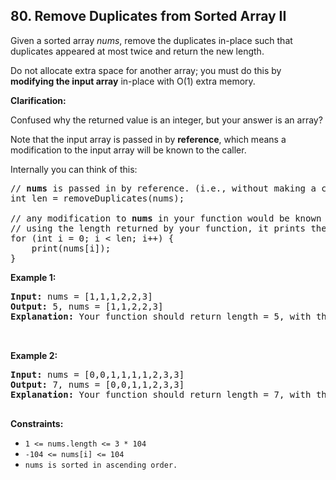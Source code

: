 ## 80. Remove Duplicates from Sorted Array II

Given a sorted array _nums_, remove the duplicates in-place such that duplicates appeared at most twice and return the new length.

Do not allocate extra space for another array; you must do this by **modifying the input array** in-place with O(1) extra memory.

**Clarification:**

Confused why the returned value is an integer, but your answer is an array?

Note that the input array is passed in by **reference**, which means a modification to the input array will be known to the caller.

Internally you can think of this:

<pre>
// <b>nums</b> is passed in by reference. (i.e., without making a copy)
int len = removeDuplicates(nums);

// any modification to <b>nums</b> in your function would be known by the caller.
// using the length returned by your function, it prints the first <b>len</b> elements.
for (int i = 0; i < len; i++) {
    print(nums[i]);
}
</pre>

**Example 1:**

<pre>
<b>Input:</b> nums = [1,1,1,2,2,3]
<b>Output:</b> 5, nums = [1,1,2,2,3]
<b>Explanation:</b> Your function should return length = 5, with the first five elements of nums being 1, 1, 2, 2 and 3 respectively. It doesn't matter what you leave beyond the returned length.


</pre>

**Example 2:**

<pre>
<b>Input:</b> nums = [0,0,1,1,1,1,2,3,3]
<b>Output:</b> 7, nums = [0,0,1,1,2,3,3]
<b>Explanation:</b> Your function should return length = 7, with the first seven elements of nums being modified to 0, 0, 1, 1, 2, 3 and 3 respectively. It doesn't matter what values are set beyond the returned length.

</pre>

**Constraints:**

- `1 <= nums.length <= 3 * 104`
- `-104 <= nums[i] <= 104`
- `nums is sorted in ascending order.`

